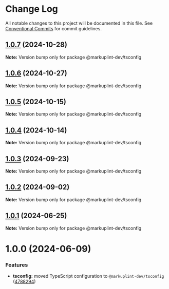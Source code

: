 # Change Log

All notable changes to this project will be documented in this file.
See [Conventional Commits](https://conventionalcommits.org) for commit guidelines.

## [1.0.7](https://github.com/markuplint/markuplint/compare/@markuplint-dev/tsconfig@1.0.6...@markuplint-dev/tsconfig@1.0.7) (2024-10-28)

**Note:** Version bump only for package @markuplint-dev/tsconfig

## [1.0.6](https://github.com/markuplint/markuplint/compare/@markuplint-dev/tsconfig@1.0.5...@markuplint-dev/tsconfig@1.0.6) (2024-10-27)

**Note:** Version bump only for package @markuplint-dev/tsconfig

## [1.0.5](https://github.com/markuplint/markuplint/compare/@markuplint-dev/tsconfig@1.0.4...@markuplint-dev/tsconfig@1.0.5) (2024-10-15)

**Note:** Version bump only for package @markuplint-dev/tsconfig

## [1.0.4](https://github.com/markuplint/markuplint/compare/@markuplint-dev/tsconfig@1.0.3...@markuplint-dev/tsconfig@1.0.4) (2024-10-14)

**Note:** Version bump only for package @markuplint-dev/tsconfig

## [1.0.3](https://github.com/markuplint/markuplint/compare/@markuplint-dev/tsconfig@1.0.2...@markuplint-dev/tsconfig@1.0.3) (2024-09-23)

**Note:** Version bump only for package @markuplint-dev/tsconfig

## [1.0.2](https://github.com/markuplint/markuplint/compare/@markuplint-dev/tsconfig@1.0.1...@markuplint-dev/tsconfig@1.0.2) (2024-09-02)

**Note:** Version bump only for package @markuplint-dev/tsconfig

## [1.0.1](https://github.com/markuplint/markuplint/compare/@markuplint-dev/tsconfig@1.0.0...@markuplint-dev/tsconfig@1.0.1) (2024-06-25)

**Note:** Version bump only for package @markuplint-dev/tsconfig

# 1.0.0 (2024-06-09)

### Features

- **tsconfig:** moved TypeScript configuration to `@markuplint-dev/tsconfig` ([4788294](https://github.com/markuplint/markuplint/commit/4788294cce1e864798925ce307b222d46be177e2))
